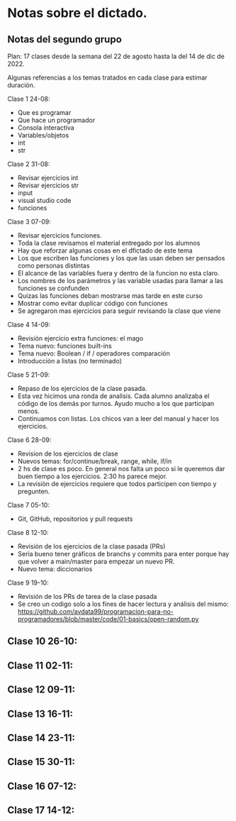 # Notas sobre el dictado.

## Notas del segundo grupo 

Plan: 17 clases desde la semana del 22 de agosto hasta la del 14 de dic de 2022.

Algunas referencias a los temas tratados en cada clase para estimar duración.

Clase 1 24-08:
 - Que es programar
 - Que hace un programador
 - Consola interactiva
 - Variables/objetos
 - int
 - str

Clase 2 31-08:
 - Revisar ejercicios int
 - Revisar ejercicios str
 - input
 - visual studio code
 - funciones

Clase 3 07-09:
 - Revisar ejercicios funciones. 
 - Toda la clase revisamos el material entregado por los alumnos
 - Hay que reforzar algunas cosas en el dfictado de este tema
  - Los que escriben las funciones y los que las usan deben ser pensados como personas distintas
  - El alcance de las variables fuera y dentro de la funcion no esta claro.
  - Los nombres de los parámetros y las variable usadas para llamar a las funciones se confunden
  - Quizas las funciones deban mostrarse mas tarde en este curso
  - Mostrar como evitar duplicar código con funciones
  - Se agregaron mas ejercicios para seguir revisando la clase que viene

Clase 4 14-09:
 - Revisión ejercicio extra funciones: el mago
 - Tema nuevo: funciones built-ins
 - Tema nuevo: Boolean / if / operadores comparación
 - Introducción a listas (no terminado)

Clase 5 21-09:
 - Repaso de los ejercicios de la clase pasada. 
 - Esta vez hicimos una ronda de analisis. Cada alumno analizaba el código de los demás por turnos. Ayudo mucho a los que participan menos.
 - Continuamos con listas. Los chicos van a leer del manual y hacer los ejercicios.

Clase 6 28-09:
 - Revision de los ejercicios de clase
 - Nuevos temas: for/continue/break, range, while, if/in
 - 2 hs de clase es poco. En general nos falta un poco si le queremos dar buen tiempo a los ejercicios. 2:30 hs parece mejor.
 - La revisiòn de ejercicios requiere que todos participen con tiempo y pregunten.

Clase 7 05-10:
 - Git, GitHub, repositorios y pull requests

Clase 8 12-10:
  - Revisión de los ejercicios de la clase pasada (PRs)
  - Sería bueno tener gráficos de branchs y commits para enter porque hay que volver
    a main/master para empezar un nuevo PR.
  - Nuevo tema: diccionarios

Clase 9 19-10:
 - Revisión de los PRs de tarea de la clase pasada
 - Se creo un codigo solo a los fines de hacer lectura y análisis del mismo:
   https://github.com/avdata99/programacion-para-no-programadores/blob/master/code/01-basics/open-random.py

Clase 10 26-10:
 - 

Clase 11 02-11:
 - 

Clase 12 09-11:
 - 

Clase 13 16-11:
 - 

Clase 14 23-11:
 - 

Clase 15 30-11:
 - 

Clase 16 07-12:
 - 

Clase 17 14-12:
 - 
